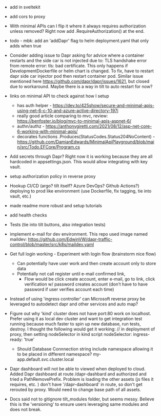 * add in sveltekit
* add cors to proxy
* With minimal APIs can I flip it where it always requires authorization unless removed? Right now add .RequireAuthorization() at the end.
* todo - mbk: add an 'addDapr' flag to helm deployment.yaml that only adds when true

* Consider adding issue to Dapr asking for advice where a container restarts and the side car is not injected due to: TLS handshake error from remote error: tls: bad certificate. This only happens if DevelopmentDockerfile or helm chart is changed.
To fix, have to restart dapr side car injector pod then restart container pod.
Similar issue mentioned here https://github.com/dapr/dapr/issues/1621, but closed due to workaround. Maybe there is a way in tilt to auto restart for now?

* links on minimal API to check against how I setup
    * has auth helper - https://dev.to/425show/secure-and-minimal-apis-using-net-6-c-10-and-azure-active-directory-197i
    * really good article comparing to mvc, review: https://benfoster.io/blog/mvc-to-minimal-apis-aspnet-6/
    * authn/authz - https://anthonygiretti.com/2021/08/12/asp-net-core-6-working-with-minimal-apis/
    * decorates functions .Produces(StatusCodes.Status204NoContent) - https://github.com/DamianEdwards/MinimalApiPlayground/blob/main/src/Todo.EFCore/Program.cs

* Add secrets through Dapr? Right now it is working because they are all hardcoded in appsettings.json. This would allow integrating with key vault.
* setup authorization policy in reverse proxy
* Hookup CI/CD (argo? tilt itself? Azure DevOps? Github Actions?) deploying to prod like environment (use Dockerfile, fix tagging, tie into vault, etc.)
* made readme more robust and setup tutorials 
* add health checks
* Tests (tie into tilt buttons, also integration tests)
* implement e-mail for dev environment. This repo used image named maildev: https://github.com/EdwinVW/dapr-traffic-control/blob/master/src/k8s/maildev.yaml

* Get full login working - Experiment with login flow (brainstorm nice flow)
    * Can potentially have user work and then create account only to store data
    * Potentially not call register until e-mail confirmed link,
        * Flow would be click create account, enter e-mail, go to link, click verification w/ password creates account (don't have to have password if user verifies account each time)
* Instead of using 'ingress controller' can Microsoft reverse proxy be leveraged to autodetect dapr and other services and auto map?


* Figure out why 'kind' cluster does not have port:80 work on localhost. Prefer using it as local dev cluster and want to get integration test running because much faster to spin up new database, run tests, destroy. I thought the following would get it working:
// in deployment of proxy, then setting nodeSelector in kind script
nodeSelector:
  ingress-ready: 'true'


  * Should Database Connnection string include namespace allowing it to be placed in different namespace? my-app.default.svc.cluster.local
* Dapr dashboard will not be able to viewed when deployed to cloud. Added Dapr dashboard at route /dapr-dashbard and authorized and tried a PathRemovePrefix. Problem is loading the other assets (js files it requires, etc. ) don't have '/dapr-dashboard' in route, so don't get rerouted by proxy. Would need to change base path of all assets.
* Docs said not to gitignore tilt_modules folder, but seems messy. Believe this is the 'versioning' to ensure users leveraging same modules and does not break.